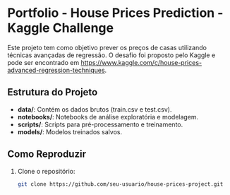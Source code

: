 # Portfolio - House Prices Prediction - Kaggle Challenge

Este projeto tem como objetivo prever os preços de casas utilizando técnicas avançadas de regressão. O desafio foi proposto pelo Kaggle e pode ser encontrado em https://www.kaggle.com/c/house-prices-advanced-regression-techniques.

## Estrutura do Projeto

- **data/**: Contém os dados brutos (train.csv e test.csv).
- **notebooks/**: Notebooks de análise exploratória e modelagem.
- **scripts/**: Scripts para pré-processamento e treinamento.
- **models/**: Modelos treinados salvos.

## Como Reproduzir

1. Clone o repositório:
   ```bash
   git clone https://github.com/seu-usuario/house-prices-project.git
